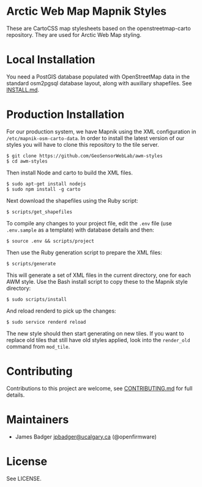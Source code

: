# Arctic Web Map Mapnik Styles

These are CartoCSS map stylesheets based on the openstreetmap-carto repository. They are used for Arctic Web Map styling.

# Local Installation

You need a PostGIS database populated with OpenStreetMap data in the standard osm2pgsql database layout, along with auxillary shapefiles. See [INSTALL.md](INSTALL.md).

# Production Installation

For our production system, we have Mapnik using the XML configuration in `/etc/mapnik-osm-carto-data`. In order to install the latest version of our styles you will have to clone this repository to the tile server.

    $ git clone https://github.com/GeoSensorWebLab/awm-styles
    $ cd awm-styles

Then install Node and carto to build the XML files.

    $ sudo apt-get install nodejs
    $ sudo npm install -g carto

Next download the shapefiles using the Ruby script:

    $ scripts/get_shapefiles

To compile any changes to your project file, edit the `.env` file (use `.env.sample` as a template) with database details and then:

    $ source .env && scripts/project

Then use the Ruby generation script to prepare the XML files:

    $ scripts/generate

This will generate a set of XML files in the current directory, one for each AWM style. Use the Bash install script to copy these to the Mapnik style directory:

    $ sudo scripts/install

And reload renderd to pick up the changes:

    $ sudo service renderd reload

The new style should then start generating on new tiles. If you want to replace old tiles that still have old styles applied, look into the `render_old` command from `mod_tile`.

# Contributing

Contributions to this project are welcome, see [CONTRIBUTING.md](CONTRIBUTING.md) for full details.

# Maintainers

* James Badger <jpbadger@ucalgary.ca> (@openfirmware)

# License

See LICENSE.
